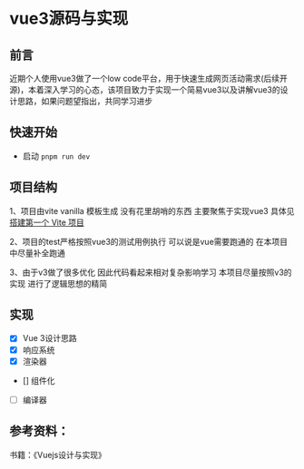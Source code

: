 # vue3源码与实现

## 前言
近期个人使用vue3做了一个low code平台，用于快速生成网页活动需求(后续开源)，本着深入学习的心态，该项目致力于实现一个简易vue3以及讲解vue3的设计思路，如果问题望指出，共同学习进步


## 快速开始

- 启动 ``pnpm run dev``

## 项目结构

1、项目由vite vanilla 模板生成 没有花里胡哨的东西 主要聚焦于实现vue3 具体见 [搭建第一个 Vite 项目](https://vitejs.cn/guide/#scaffolding-your-first-vite-project)

2、项目的test严格按照vue3的测试用例执行 可以说是vue需要跑通的 在本项目中尽量补全跑通

3、由于v3做了很多优化 因此代码看起来相对复杂影响学习 本项目尽量按照v3的实现 进行了逻辑思想的精简

## 实现

- [x] Vue 3设计思路
- [x] 响应系统
- [x] 渲染器
- [] 组件化
- [ ] 编译器



## 参考资料：

书籍：《Vuejs设计与实现》



